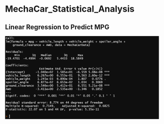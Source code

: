 # MechaCar_Statistical_Analysis

## Linear Regression to Predict MPG
![image](https://github.com/roderickspells/MechaCar_Statistical_Analysis/blob/main/Images/linear%20regression.png)